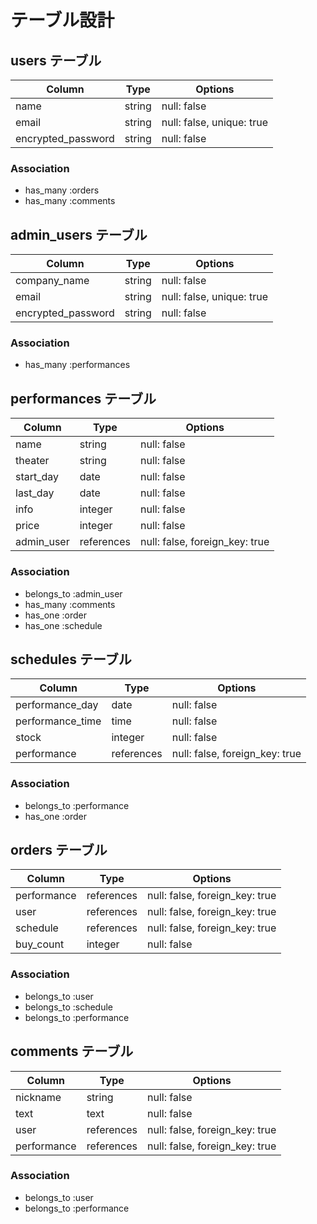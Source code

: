 # テーブル設計

## users テーブル

| Column             | Type   | Options                   |
| ------------------ | ------ | --------------------------|
| name               | string | null: false               |
| email              | string | null: false, unique: true |
| encrypted_password | string | null: false               |


### Association

- has_many :orders
- has_many :comments


## admin_users テーブル

| Column             | Type   | Options                   |
| ------------------ | ------ | --------------------------|
| company_name       | string | null: false               |
| email              | string | null: false, unique: true |
| encrypted_password | string | null: false               |


### Association

- has_many :performances


## performances テーブル

| Column             | Type       | Options                        |
| ------------------ | ---------- | ------------------------------ |
| name               | string     | null: false                    |
| theater            | string     | null: false                    |
| start_day          | date       | null: false                    |
| last_day           | date       | null: false                    |
| info               | integer    | null: false                    |
| price              | integer    | null: false                    |
| admin_user         | references | null: false, foreign_key: true |


### Association

- belongs_to :admin_user
- has_many   :comments
- has_one    :order 
- has_one    :schedule


## schedules テーブル

| Column             | Type       | Options                        |
| ------------------ | ---------- | ------------------------------ |
| performance_day    | date       | null: false                    |
| performance_time   | time       | null: false                    |
| stock              | integer    | null: false                    |
| performance        | references | null: false, foreign_key: true |


### Association

- belongs_to :performance
- has_one    :order 


## orders テーブル

| Column             | Type       | Options                        |
| ------------------ | ---------- | ------------------------------ |
| performance        | references | null: false, foreign_key: true |
| user               | references | null: false, foreign_key: true |
| schedule           | references | null: false, foreign_key: true |
| buy_count          | integer    | null: false                    |


### Association

- belongs_to :user
- belongs_to :schedule
- belongs_to :performance


## comments テーブル

| Column             | Type       | Options                        |
| ------------------ | ---------- | ------------------------------ |
| nickname           | string     | null: false                    |
| text               | text       | null: false                    |
| user               | references | null: false, foreign_key: true |
| performance        | references | null: false, foreign_key: true |


### Association

- belongs_to :user
- belongs_to :performance